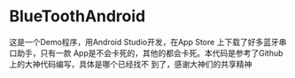 # BlueToothAndroid
这是一个Demo程序，用Android Studio开发，在App Store 上下载了好多蓝牙串口助手，只有一款
App是不会卡死的，其他的都会卡死。本代码是参考了Github上的大神代码编写，具体是哪个已经找不
到了，感谢大神们的共享精神
